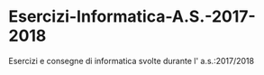 # Esercizi-Informatica-A.S.-2017-2018
Esercizi e consegne di informatica svolte durante l' a.s.:2017/2018
